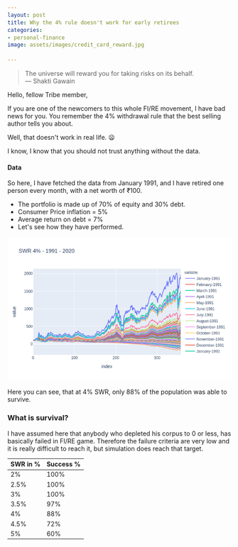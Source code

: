 ```yaml
---
layout: post
title: Why the 4% rule doesn't work for early retirees
categories:
- personal-finance
image: assets/images/credit_card_reward.jpg

---
```

> The universe will reward you for taking risks on its behalf.
> <br>
> — Shakti Gawain

Hello, fellow Tribe member,

If you are one of the newcomers to this whole FI/RE movement, I have bad news for you. You remember the 4% withdrawal rule that the best selling author tells you about.

Well, that doesn't work in real life. :frowning:

I know, I know that you should not trust anything without the data.

#### Data

So here, I have fetched the data from January 1991, and I have retired one person every month, with a net worth of ₹100.

* The portfolio is made up of 70% of equity and 30% debt.
* Consumer Price inflation = 5%
* Average return on debt = 7%
* Let's see how they have performed.

![](/assets/images/4p_depletion.png)

Here you can see, that at 4% SWR, only 88% of the population was able to survive.

### What is survival?

I have assumed here that anybody who depleted his corpus to 0 or less, has basically failed in FI/RE game. Therefore the failure criteria are very low and it is really difficult to reach it, but simulation does reach that target.

| SWR in % | Success %  |
|-------|----|
|  2%   | 100%  |
|  2.5% | 100%  |
|  3%   | 100%  |
|  3.5% | 97%   |
|  4%   | 88%  |
|  4.5% | 72%  |
|  5%   | 60%  |